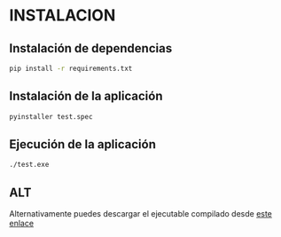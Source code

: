 # INSTALACION

## Instalación de dependencias

```bash
pip install -r requirements.txt
```

## Instalación de la aplicación

```bash
pyinstaller test.spec
```

## Ejecución de la aplicación

```bash
./test.exe
```

## ALT

Alternativamente puedes descargar el ejecutable compilado desde [este enlace](https://github.com/ser356/testGestion/releases/tag/uncomplete)
